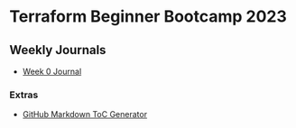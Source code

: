 # Terraform Beginner Bootcamp 2023

## Weekly Journals
- [Week 0 Journal](/journal/week0.md)

### Extras
- [GitHub Markdown ToC Generator](https://ecotrust-canada.github.io/markdown-toc/)